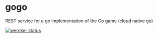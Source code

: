 # gogo
REST service for a go implementation of the Go game (cloud native go)

[![wercker status](https://app.wercker.com/status/3d45bfa03f2f4a43dd360a259d5b24b1/m/master "wercker status")](https://app.wercker.com/project/byKey/3d45bfa03f2f4a43dd360a259d5b24b1)